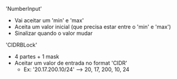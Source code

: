 'NumberInput'
- Vai aceitar um 'min' e 'max'
- Aceita um valor inicial (que precisa estar entre o 'min' e 'max')
- Sinalizar quando o valor mudar

'CIDRBLock'
- 4 partes + 1 mask
- Aceitar um valor de entrada no format 'CIDR'
  - Ex: '20.17.200.10/24' --> 20, 17, 200, 10, 24